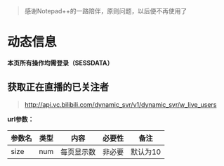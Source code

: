 > 感谢Notepad++的一路陪伴，原则问题，以后便不再使用了

# 动态信息

**本页所有操作均需登录（SESSDATA）**

## 获取正在直播的已关注者

> http://api.vc.bilibili.com/dynamic_svr/v1/dynamic_svr/w_live_users

**url参数：**

| 参数名 | 类型 | 内容       | 必要性 | 备注     |
| ------ | ---- | ---------- | ------ | -------- |
| size   | num  | 每页显示数 | 非必要 | 默认为10 |
